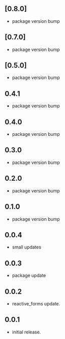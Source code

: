 ## [0.8.0]
* package version bump

## [0.7.0]
* package version bump

## [0.5.0]
* package version bump

## 0.4.1

* package version bump

## 0.4.0

* package version bump

## 0.3.0

* package version bump

## 0.2.0

* package version bump

## 0.1.0

* package version bump

## 0.0.4

* small updates

## 0.0.3

* package update

## 0.0.2

* reactive_forms update.

## 0.0.1

* initial release.
